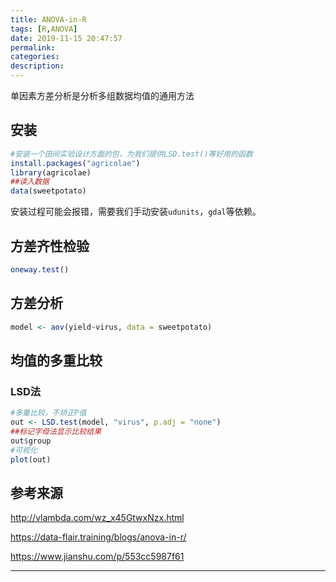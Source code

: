 ```yaml
---
title: ANOVA-in-R
tags: [R,ANOVA]
date: 2019-11-15 20:47:57
permalink:
categories:
description:
---
```

<p class="description">单因素方差分析是分析多组数据均值的通用方法</p>

<!-- more -->

## 安装

```R
#安装一个田间实验设计方面的包，为我们提供LSD.test()等好用的函数
install.packages("agricolae")
library(agricolae)
##读入数据
data(sweetpotato)
```

安装过程可能会报错，需要我们手动安装`udunits`，`gdal`等依赖。

## 方差齐性检验

```R
oneway.test()
```



## 方差分析

```R
model <- aov(yield~virus, data = sweetpotato)
```



## 均值的多重比较

### LSD法

```R
#多重比较，不矫正P值
out <- LSD.test(model, "virus", p.adj = "none")
##标记字母法显示比较结果
out$group
#可视化
plot(out)
```



## 参考来源

http://vlambda.com/wz_x45GtwxNzx.html

https://data-flair.training/blogs/anova-in-r/

https://www.jianshu.com/p/553cc5987f61

<hr />